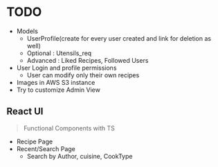 # TODO

- Models
  - UserProfile(create for every user created and link for deletion as well)
  - Optional : Utensils_req
  - Advanced : Liked Recipes, Followed Users
- User Login and profile permissions
  - User can modify only their own recipes
- Images in AWS S3 instance
- Try to customize Admin View

## React UI

> Functional Components with TS

- Recipe Page
- Recent/Search Page
  - Search by Author, cuisine, CookType